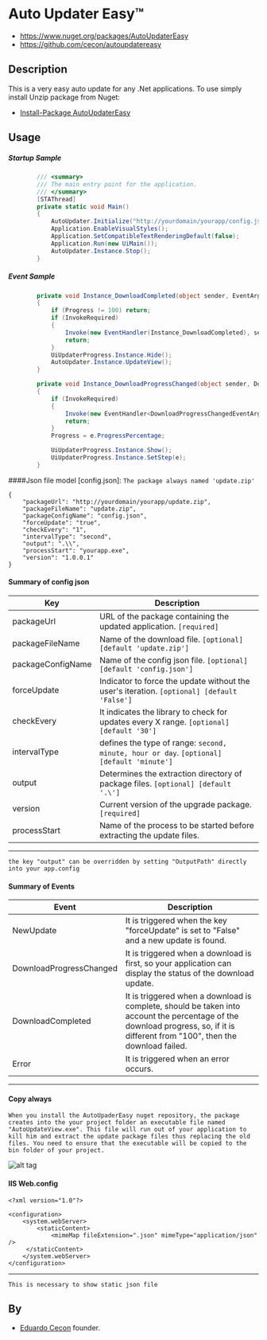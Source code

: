 # Auto Updater Easy™

* https://www.nuget.org/packages/AutoUpdaterEasy
* https://github.com/cecon/autoupdatereasy

Description
-----------

This is a very easy auto update for any .Net applications. To use simply install Unzip package from Nuget:


* [Install-Package AutoUpdaterEasy](https://www.nuget.org/packages/AutoUpdaterEasy/)

Usage
-----

##### Startup Sample

```C#
		/// <summary>
        /// The main entry point for the application.
        /// </summary>
        [STAThread]
        private static void Main()
        {
            AutoUpdater.Initialize("http://yourdomain/yourapp/config.json", Application.ProductVersion);
            Application.EnableVisualStyles();
            Application.SetCompatibleTextRenderingDefault(false);
            Application.Run(new UiMain());
            AutoUpdater.Instance.Stop();
        }
```
##### Event Sample
```C#
		private void Instance_DownloadCompleted(object sender, EventArgs e)
        {
            if (Progress != 100) return;
            if (InvokeRequired)
            {
                Invoke(new EventHandler(Instance_DownloadCompleted), sender, e);
                return;
            }
            UiUpdaterProgress.Instance.Hide();
            AutoUpdater.Instance.UpdateView();
        }

        private void Instance_DownloadProgressChanged(object sender, DownloadProgressChangedEventArgs e)
        {
            if (InvokeRequired)
            {
                Invoke(new EventHandler<DownloadProgressChangedEventArgs>(Instance_DownloadProgressChanged), sender, e);
                return;
            }
            Progress = e.ProgressPercentage;

            UiUpdaterProgress.Instance.Show();
            UiUpdaterProgress.Instance.SetStep(e);
        }
```

####Json file model [config.json]:
`The package always named 'update.zip'`

```
{
	"packageUrl": "http://yourdomain/yourapp/update.zip",
	"packageFileName": "update.zip",
	"packageConfigName": "config.json",
	"forceUpdate": "true",
	"checkEvery": "1",
	"intervalType": "second",
	"output": ".\\",
	"processStart": "yourapp.exe",
	"version": "1.0.0.1"
}
```
#### Summary of config json

 Key                                   | Description
---------------------------------------|-------------------------------------
packageUrl                             | URL of the package containing the updated application. `[required]` 
packageFileName                        | Name of the download file. `[optional] [default 'update.zip']`
packageConfigName                      | Name of the config json file. `[optional] [default 'config.json']`
forceUpdate                            | Indicator to force the update without the user's iteration. `[optional] [default 'False']`
checkEvery                             | It indicates the library to check for updates every X range. `[optional] [default '30']`
intervalType                           | defines the type of range: `second, minute, hour or day`. `[optional] [default 'minute']`
output                                 | Determines the extraction directory of package files. `[optional] [default '.\']`
version                                | Current version of the upgrade package. `[required]`
processStart                           | Name of the process to be started before extracting the update files.
---

`the key "output" can be overridden by setting "OutputPath" directly into your app.config`

#### Summary of Events

 Event                                 | Description
---------------------------------------|-------------------------------------
NewUpdate                              | It is triggered when the key "forceUpdate" is set to "False" and a new update is found.
DownloadProgressChanged                | It is triggered when a download is first, so your application can display the status of the download update.
DownloadCompleted                      | It is triggered when a download is complete, should be taken into account the percentage of the download progress, so, if it is different from "100", then the download failed.
Error                                  | It is triggered when an error occurs.
---

#### Copy always
`
When you install the AutoUpaderEasy nuget repository, the package creates into the your project folder an executable file named "AutoUpdateView.exe". This file will run out of your application to kill him and extract the update package files thus replacing the old files.
You need to ensure that the executable will be copied to the bin folder of your project.
`

![alt tag](https://raw.githubusercontent.com/cecon/autoupdatereasy/master/AutoUpdaterEasy/Resources/Manual.png)

#### IIS Web.config
```
<?xml version="1.0"?>
 
<configuration>
    <system.webServer>
        <staticContent>
            <mimeMap fileExtension=".json" mimeType="application/json" />
     </staticContent>
    </system.webServer>
</configuration>
```
---
`This is necessary to show static json file`

By
------

* [Eduardo Cecon](https://github.com/cecon) founder.
